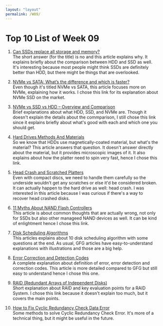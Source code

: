```yaml
---
layout: "layout"
permalink: /W09/
---
```


# Top 10 List of Week 09

1. [Can SSDs replace all storage and memory?](https://www.microcontrollertips.com/can-ssds-replace-storage-memory/)<br>
The short answer (for the title) is no and this article explains why. It explains briefly about the comparison between HDD and SSD as well. It's interesting because most people might think SSDs are definitely better than HDD, but there might be things that are overlooked. 

2. [NVMe vs SATA: What’s the difference and which is faster?](https://www.microcontrollertips.com/why-nvme-ssds-are-faster-than-sata-ssds/)<br>
Even though it's titled NVMe vs SATA, this article focuses more on NVMe, explaining how it works. I chose this link for its explanation about NVMe SSD on the market.

3. [NVMe vs SSD vs HDD – Overview and Comparison](https://unihost.com/help/nvme-vs-ssd-vs-hdd-overview-and-comparison/)<br>
Brief explanations about what HDD, SSD, and NVMe are. Though it doesn't explain the details about the commparison, I still chose this link since it explains briefly about what's good with each and which one you should get.

4. [Hard Drives Methods And Materials](https://volga.eng.yale.edu/teaching-resources/hard-drives/methods-and-materials)<br>
So we know that HDDs use magnetically-coated material, but what's the material? This article answers that question. It doesn't answer directly about the material, but it provides microscopic images of it. It also explains about how the platter need to spin very fast, hence I chose this link.

5. [Head Crash and Scratched Platters](https://www.sertdatarecovery.com/hard-drive-data-recovery/hard-drive-head-crash-and-scratched-platters)<br>
Even with compact discs, we need to handle them carefully so the underside wouldn't get any scratches or else it'd be considered broken. It can actually happen to the hard drive as well: head crash. I was interested in this article because I was curious if there's a way to recover head crashed disks.

6. [11 Myths About NAND Flash Controllers](https://www.electronicdesign.com/industrial-automation/article/21807581/hyperstone-11-myths-about-nand-flash-controllers)<br>
This article is about common thoughts that are actually wrong, not only for SSDs but also other manageed NAND devices as well. It can be kind of enlightment hence I chose this link.

7. [Disk Scheduling Algorithms](https://www.geeksforgeeks.org/disk-scheduling-algorithms/)<br>
This articles explains about 10 disk scheduling algorithm with some questions at the end. As usual, GFG articles have easy-to-understand explanations with illustrations and those are a big help.

8. [Error Correction and Detection Codes](https://www.electronicshub.org/error-correction-and-detection-codes/)<br>
A complete explanation about definition of error, error detection and correction codes. This article is more detailed compared to GFG but still easy to understand hence I chose this one.

9. [RAID (Redundant Arrays of Independent Disks)](https://www.geeksforgeeks.org/raid-redundant-arrays-of-independent-disks/)<br>
Short explanation about RAID and key evaluation points for a RAID System. I chose this link because it doesn't explain too much, but it covers the main points.

10. [How to Fix Cyclic Redundancy Check Data Error](https://www.stellarinfo.com/blog/how-to-fix-cyclic-redundancy-check-data-error/)<br>
Some methods to solve Cyclic Redundancy Check Error. It's more of a technical thing, but it might be useful in the future.

